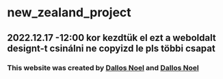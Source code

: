 # new_zealand_project

## 2022.12.17 -12:00 kor kezdtük el ezt a weboldalt designt-t csinálni ne copyizd le pls többi csapat

### This website was created by <a href="https://github.com/dallosnoel">Dallos Noel</a> and <a href="https://github.com/dallosnoel">Dallos Noel</a>
